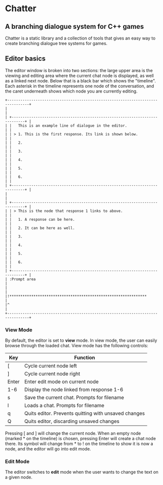 # Chatter

## A branching dialogue system for C++ games

Chatter is a static library and a collection of tools that gives an easy way to create branching dialogue tree systems for games.

## Editor basics

The editor window is broken into two sections: the large upper area is the viewing and editing area where the current chat node is displayed, as well as a linked next node. Below that is a black bar which shows the "timeline". Each asterisk in the timeline represents one node of the conversation, and the caret underneath shows which node you are currently editing.

```
+--------------------------------------------------------------------------------+
|                                                                                |
| +----------------------------------------------------------------------------+ |
| |   This is an example line of dialogue in the editor.                       | |
| | > 1. This is the first response. Its link is shown below.                  | |
| |   2.                                                                       | |
| |   3.                                                                       | |
| |   4.                                                                       | |
| |   5.                                                                       | |
| |   6.                                                                       | |
| +----------------------------------------------------------------------------+ |
|                                                                                |
| +----------------------------------------------------------------------------+ |
| | > This is the node that response 1 links to above.                         | |
| |   1. A response can be here.                                               | |
| |   2. It can be here as well.                                               | |
| |   3.                                                                       | |
| |   4.                                                                       | |
| |   5.                                                                       | |
| |   6.                                                                       | |
| +----------------------------------------------------------------------------+ |
| :Prompt area                                                                   |
|                                                                                |
|!***************************************************************                |
|^                                                                               |
+--------------------------------------------------------------------------------+

```

### View Mode

By default, the editor is set to **view** mode. In view mode, the user can easily browse through the loaded chat. View mode has the following controls:

| Key | Function |
| --- | -------- |
| [ | Cycle current node left |
| ] | Cycle current node right |
| Enter | Enter edit mode on current node |
| 1-6 | Display the node linked from response 1-6 |
| s | Save the current chat. Prompts for filename |
| l | Loads a chat. Prompts for filename |
| q | Quits editor. Prevents quitting with unsaved changes |
| Q | Quits editor, discarding unsaved changes |


Pressing [ and ] will change the current node. When an empty node (marked * on the timeline) is chosen, pressing Enter will create a chat node there. Its symbol will change from * to ! on the timeline to show it is now a node, and the editor will go into edit mode.

### Edit Mode

The editor switches to **edit** mode when the user wants to change the text on a given node.
